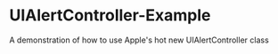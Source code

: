 UIAlertController-Example
=========================

A demonstration of how to use Apple's hot new UIAlertController class
